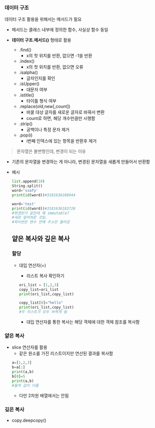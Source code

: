### 데이터 구조

데이터 구조 활용을 위해서는 메서드가 필요

- 메서드는 클래스 내부에 정의한 함수, 사실상 함수 동일
- **데이터 구조.메서드()** 형태로 활용

  - .find()
    - x의 첫 위치를 반환, 없으면 -1을 반환
  - .index()
    - x의 첫 위치를 반환, 없으면 오류
  - .isalpha()
    - 글자인지를 확인
  - .isUpper()
    - 대문자 여부
  - .istitle()
    - 타이틀 형식 여부
  - .replace(old,new[,count])
    - 바꿀 대상 글자를 새로운 글자로 바꿔서 변환
    - count로 하면, 해당 개수만큼만 시행함
  - .strip()
    - 공백이나 특정 문자 제거
  - .pop(i)
    - i번째 인덱스에 있는 항목을 반환후 제거

> 문자열은 불변형인데, 변경이 되는 이유

- 기존의 문자열을 변경하는 게 아니라, 변경된 문자열을 새롭게 만들어서 반환함
- 예시

  ```python
  list.append(10)
  String.split()
  word='ssafy'
  print(id(word))#3181636288944

  word='test'
  print(id(word))#3181636183728
  #변경된거 같은데 왜 immutable?
  #새로 덮어씌운 것임.
  #파이썬은 변수 안에 주소만 들어감
  ```

  ## 얕은 복사와 깊은 복사

  ### 할당

  - 대입 연산자(=)

    - 리스트 복사 확인하기

    ```python
    ori_list = [1,2,3]
    copy_list=ori_list
    print(ori_list,copy_list)

    copy_list[0]="hello"
    print(ori_list,copy_list)
    #두 리스트가 모두 바뀌게 됨
    ```

    - 대입 연산자를 통한 복사는 해당 객체에 대한 객체 참조를 복사함

### 얕은 복사

- slice 연산자를 활용
  - 같은 원소를 가진 리스트이지만 연산된 결과를 복사함
  ```python
  a=[1,2,3]
  b=a[:]
  print(a,b)
  b[0]=5
  print(a,b)
  #둘의 값이 다름
  ```
  - 다만 2차원 배열에서는 안됨

### 깊은 복사

- copy.deepcopy()
